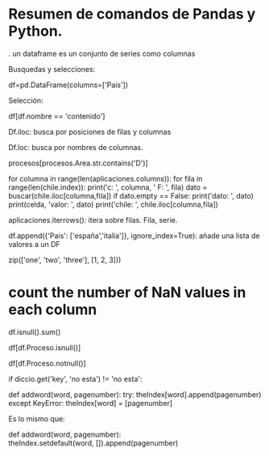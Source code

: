 # Resumen de comandos de Pandas y Python.

. un dataframe es un conjunto de series como columnas

Busquedas y selecciones:

df=pd.DataFrame(columns=['Pais'])

Selección:

 df[df.nombre == 'contenido']


Df.iloc: busca por posiciones de filas y columnas

Df.loc: busca por nombres de columnas.

procesos[procesos.Area.str.contains('D')]

for columna in range(len(aplicaciones.columns)):
    for fila in range(len(chile.index)):
        print('c: ', columna, ' F: ', fila)
        dato = buscar(chile.iloc[columna,fila])
        if dato.empty == False:
            print('dato: ', dato)
            print(celda, 'valor: ', dato)
            print('chile: ', chile.iloc[columna,fila])


aplicaciones.iterrows(): itera sobre filas. Fila, serie.

df.append({'Pais': ['españa','italia']}, ignore_index=True): añade una lista de valores a un DF

zip(['one', 'two', 'three'], [1, 2, 3]))


# count the number of NaN values in each column
   df.isnull().sum()

df[df.Proceso.isnull()]

df[df.Proceso.notnull()]

if diccio.get('key', 'no esta') != 'no esta':

def addword(word, pagenumber):
    try: theIndex[word].append(pagenumber) 
    except KeyError: theIndex[word] = [pagenumber]

Es lo mismo que:

def addword(word, pagenumber):    
	theIndex.setdefault(word, []).append(pagenumber)

